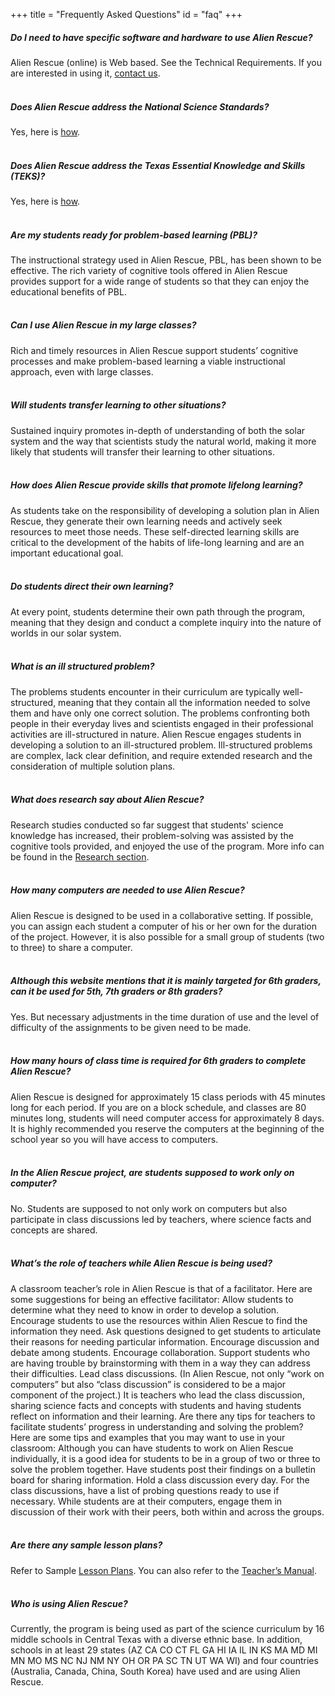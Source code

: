 +++
title = "Frequently Asked Questions"
id = "faq"
+++

##### Do I need to have specific software and hardware to use Alien Rescue?

Alien Rescue (online) is Web based. See the Technical Requirements. If you are interested in using it, [contact us](/contact).
<br /><br />

##### Does Alien Rescue address the National Science Standards?

Yes, here is [how](/pdf/AlienRescueNationalStandards.pdf).
<br /><br />

##### Does Alien Rescue address the Texas Essential Knowledge and Skills (TEKS)?

Yes, here is [how](/pdf/TEKS_AlienRescue.pdf).
<br /><br />

##### Are my students ready for problem-based learning (PBL)?

The instructional strategy used in Alien Rescue, PBL, has been shown to be effective. The rich variety of cognitive tools offered in Alien Rescue provides support for a wide range of students so that they can enjoy the educational benefits of PBL.
<br /><br />

##### Can I use Alien Rescue in my large classes?

Rich and timely resources in Alien Rescue support students’ cognitive processes and make problem-based learning a viable instructional approach, even with large classes.
<br /><br />

##### Will students transfer learning to other situations?

Sustained inquiry promotes in-depth of understanding of both the solar system and the way that scientists study the natural world, making it more likely that students will transfer their learning to other situations.
<br /><br />

##### How does Alien Rescue provide skills that promote lifelong learning?

As students take on the responsibility of developing a solution plan in Alien Rescue, they generate their own learning needs and actively seek resources to meet those needs. These self-directed learning skills are critical to the development of the habits of life-long learning and are an important educational goal.
<br /><br />

##### Do students direct their own learning?

At every point, students determine their own path through the program, meaning that they design and conduct a complete inquiry into the nature of worlds in our solar system.
<br /><br />

##### What is an ill structured problem?

The problems students encounter in their curriculum are typically well-structured, meaning that they contain all the information needed to solve them and have only one correct solution. The problems confronting both people in their everyday lives and scientists engaged in their professional activities are ill-structured in nature. Alien Rescue engages students in developing a solution to an ill-structured problem. Ill-structured problems are complex, lack clear definition, and require extended research and the consideration of multiple solution plans.
<br /><br />

##### What does research say about Alien Rescue?

Research studies conducted so far suggest that students' science knowledge has increased, their problem-solving was assisted by the cognitive tools provided, and enjoyed the use of the program. More info can be found in the [Research section](/researchers).
<br /><br />

##### How many computers are needed to use Alien Rescue?

Alien Rescue is designed to be used in a collaborative setting. If possible, you can assign each student a computer of his or her own for the duration of the project. However, it is also possible for a small group of students (two to three) to share a computer.
<br /><br />

##### Although this website mentions that it is mainly targeted for 6th graders, can it be used for 5th, 7th graders or 8th graders?

Yes. But necessary adjustments in the time duration of use and the level of difficulty of the assignments to be given need to be made.
<br /><br />

##### How many hours of class time is required for 6th graders to complete Alien Rescue?

Alien Rescue is designed for approximately 15 class periods with 45 minutes long for each period. If you are on a block schedule, and classes are 80 minutes long, students will need computer access for approximately 8 days. It is highly recommended you reserve the computers at the beginning of the school year so you will have access to computers.
<br /><br />

##### In the Alien Rescue project, are students supposed to work only on computer?

No. Students are supposed to not only work on computers but also participate in class discussions led by teachers, where science facts and concepts are shared.
<br /><br />

##### What’s the role of teachers while Alien Rescue is being used?

A classroom teacher’s role in Alien Rescue is that of a facilitator. Here are some suggestions for being an effective facilitator:
Allow students to determine what they need to know in order to develop a solution.
Encourage students to use the resources within Alien Rescue to find the information they need.
Ask questions designed to get students to articulate their reasons for needing particular information.
Encourage discussion and debate among students.
Encourage collaboration.
Support students who are having trouble by brainstorming with them in a way they can address their difficulties.
Lead class discussions. (In Alien Rescue, not only “work on computers” but also “class discussion” is considered to be a major component of the project.) It is teachers who lead the class discussion, sharing science facts and concepts with students and having students reflect on information and their learning.
Are there any tips for teachers to facilitate students’ progress in understanding and solving the problem?
Here are some tips and examples that you may want to use in your classroom:
Although you can have students to work on Alien Rescue individually, it is a good idea for students to be in a group of two or three to solve the problem together.
Have students post their findings on a bulletin board for sharing information.
Hold a class discussion every day.
For the class discussions, have a list of probing questions ready to use if necessary.
While students are at their computers, engage them in discussion of their work with their peers, both within and across the groups.
<br /><br />

##### Are there any sample lesson plans?

Refer to Sample [Lesson Plans](/pdf/AlienRescueSampleLessonPlans.pdf). You can also refer to the [Teacher’s Manual](http://www.edb.utexas.edu/minliu/alienrescue/).
<br /><br />

##### Who is using Alien Rescue?

Currently, the program is being used as part of the science curriculum by 16 middle schools in Central Texas with a diverse ethnic base. In addition, schools in at least 29 states (AZ CA CO CT FL GA HI IA IL IN KS MA MD MI MN MO MS NC NJ NM NY OH OR PA SC TN UT WA WI) and four countries (Australia, Canada, China, South Korea) have used and are using Alien Rescue.<br /><br />
